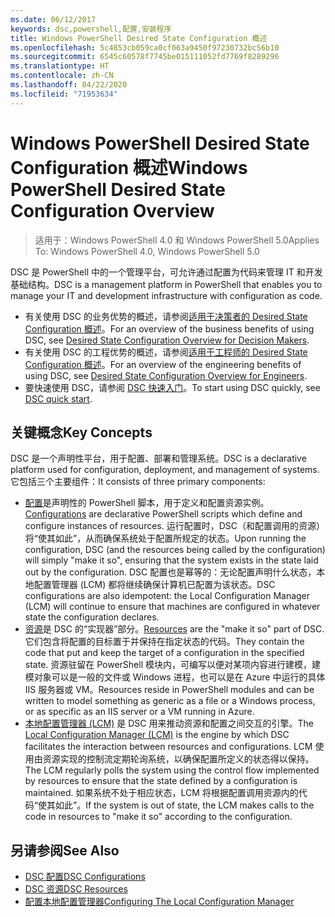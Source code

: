 ```yaml
---
ms.date: 06/12/2017
keywords: dsc,powershell,配置,安装程序
title: Windows PowerShell Desired State Configuration 概述
ms.openlocfilehash: 5c4853cb059ca0cf063a9450f97230732bc56b10
ms.sourcegitcommit: 6545c60578f7745be015111052fd7769f8289296
ms.translationtype: HT
ms.contentlocale: zh-CN
ms.lasthandoff: 04/22/2020
ms.locfileid: "71953634"
---
```

# <a name="windows-powershell-desired-state-configuration-overview"></a><span data-ttu-id="416cf-103">Windows PowerShell Desired State Configuration 概述</span><span class="sxs-lookup"><span data-stu-id="416cf-103">Windows PowerShell Desired State Configuration Overview</span></span>

> <span data-ttu-id="416cf-104">适用于：Windows PowerShell 4.0 和 Windows PowerShell 5.0</span><span class="sxs-lookup"><span data-stu-id="416cf-104">Applies To: Windows PowerShell 4.0, Windows PowerShell 5.0</span></span>

<span data-ttu-id="416cf-105">DSC 是 PowerShell 中的一个管理平台，可允许通过配置为代码来管理 IT 和开发基础结构。</span><span class="sxs-lookup"><span data-stu-id="416cf-105">DSC is a management platform in PowerShell that enables you to manage your IT and development infrastructure with configuration as code.</span></span>

- <span data-ttu-id="416cf-106">有关使用 DSC 的业务优势的概述，请参阅[适用于决策者的 Desired State Configuration 概述](decisionMaker.md)。</span><span class="sxs-lookup"><span data-stu-id="416cf-106">For an overview of the business benefits of using DSC, see [Desired State Configuration Overview for Decision Makers](decisionMaker.md).</span></span>
- <span data-ttu-id="416cf-107">有关使用 DSC 的工程优势的概述，请参阅[适用于工程师的 Desired State Configuration 概述](DscForEngineers.md)。</span><span class="sxs-lookup"><span data-stu-id="416cf-107">For an overview of the engineering benefits of using DSC, see [Desired State Configuration Overview for Engineers](DscForEngineers.md).</span></span>
- <span data-ttu-id="416cf-108">要快速使用 DSC，请参阅 [DSC 快速入门](../quickstarts/website-quickstart.md)。</span><span class="sxs-lookup"><span data-stu-id="416cf-108">To start using DSC quickly, see [DSC quick start](../quickstarts/website-quickstart.md).</span></span>

## <a name="key-concepts"></a><span data-ttu-id="416cf-109">关键概念</span><span class="sxs-lookup"><span data-stu-id="416cf-109">Key Concepts</span></span>

<span data-ttu-id="416cf-110">DSC 是一个声明性平台，用于配置、部署和管理系统。</span><span class="sxs-lookup"><span data-stu-id="416cf-110">DSC is a declarative platform used for configuration, deployment, and management of systems.</span></span> <span data-ttu-id="416cf-111">它包括三个主要组件：</span><span class="sxs-lookup"><span data-stu-id="416cf-111">It consists of three primary components:</span></span>

- <span data-ttu-id="416cf-112">[配置](../configurations/configurations.md)是声明性的 PowerShell 脚本，用于定义和配置资源实例。</span><span class="sxs-lookup"><span data-stu-id="416cf-112">[Configurations](../configurations/configurations.md) are declarative PowerShell scripts which define and configure instances of resources.</span></span>
    <span data-ttu-id="416cf-113">运行配置时，DSC（和配置调用的资源）将“使其如此”，从而确保系统处于配置所规定的状态。</span><span class="sxs-lookup"><span data-stu-id="416cf-113">Upon running the configuration, DSC (and the resources being called by the configuration) will simply "make it so", ensuring that the system exists in the state laid out by the configuration.</span></span>
    <span data-ttu-id="416cf-114">DSC 配置也是幂等的：无论配置声明什么状态，本地配置管理器 (LCM) 都将继续确保计算机已配置为该状态。</span><span class="sxs-lookup"><span data-stu-id="416cf-114">DSC configurations are also idempotent: the Local Configuration Manager (LCM) will continue to ensure that machines are configured in whatever state the configuration declares.</span></span>
- <span data-ttu-id="416cf-115">[资源](../resources/resources.md)是 DSC 的“实现器”部分。</span><span class="sxs-lookup"><span data-stu-id="416cf-115">[Resources](../resources/resources.md) are the "make it so" part of DSC.</span></span> <span data-ttu-id="416cf-116">它们包含将配置的目标置于并保持在指定状态的代码。</span><span class="sxs-lookup"><span data-stu-id="416cf-116">They contain the code that put and keep the target of a configuration in the specified state.</span></span>
    <span data-ttu-id="416cf-117">资源驻留在 PowerShell 模块内，可编写以便对某项内容进行建模，建模对象可以是一般的文件或 Windows 进程，也可以是在 Azure 中运行的具体 IIS 服务器或 VM。</span><span class="sxs-lookup"><span data-stu-id="416cf-117">Resources reside in PowerShell modules and can be written to model something as generic as a file or a Windows process, or as specific as an IIS server or a VM running in Azure.</span></span>
- <span data-ttu-id="416cf-118">[本地配置管理器 (LCM)](../managing-nodes/metaConfig.md) 是 DSC 用来推动资源和配置之间交互的引擎。</span><span class="sxs-lookup"><span data-stu-id="416cf-118">The [Local Configuration Manager (LCM)](../managing-nodes/metaConfig.md) is the engine by which DSC facilitates the interaction between resources and configurations.</span></span>
    <span data-ttu-id="416cf-119">LCM 使用由资源实现的控制流定期轮询系统，以确保配置所定义的状态得以保持。</span><span class="sxs-lookup"><span data-stu-id="416cf-119">The LCM regularly polls the system using the control flow implemented by resources to ensure that the state defined by a configuration is maintained.</span></span>
    <span data-ttu-id="416cf-120">如果系统不处于相应状态，LCM 将根据配置调用资源内的代码“使其如此”。</span><span class="sxs-lookup"><span data-stu-id="416cf-120">If the system is out of state, the LCM makes calls to the code in resources to "make it so" according to the configuration.</span></span>

## <a name="see-also"></a><span data-ttu-id="416cf-121">另请参阅</span><span class="sxs-lookup"><span data-stu-id="416cf-121">See Also</span></span>

- [<span data-ttu-id="416cf-122">DSC 配置</span><span class="sxs-lookup"><span data-stu-id="416cf-122">DSC Configurations</span></span>](../configurations/configurations.md)
- [<span data-ttu-id="416cf-123">DSC 资源</span><span class="sxs-lookup"><span data-stu-id="416cf-123">DSC Resources</span></span>](../resources/resources.md)
- [<span data-ttu-id="416cf-124">配置本地配置管理器</span><span class="sxs-lookup"><span data-stu-id="416cf-124">Configuring The Local Configuration Manager</span></span>](../managing-nodes/metaConfig.md)
